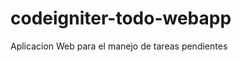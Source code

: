 codeigniter-todo-webapp
=======================

Aplicacion Web para el manejo de tareas pendientes

